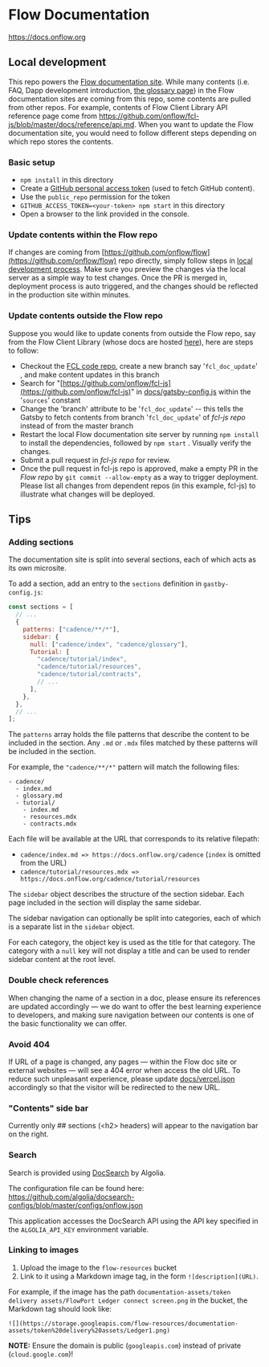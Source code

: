 # Flow Documentation

https://docs.onflow.org

## Local development
This repo powers the [Flow documentation site](https://docs.onflow.org). While many contents (i.e. FAQ, Dapp development introduction, [the glossary page](./content/intro/glossary.md)) in the Flow documentation sites are coming from this repo, some contents are pulled from other repos. For example, contents of Flow Client Library API reference page come from https://github.com/onflow/fcl-js/blob/master/docs/reference/api.md. When you want to update the Flow documentation site, you would need to follow different steps depending on which repo stores the contents.

### Basic setup
- `npm install` in this directory
- Create a [GitHub personal access token](https://docs.github.com/en/github/authenticating-to-github/creating-a-personal-access-token) (used to fetch GitHub content).
- Use the `public_repo` permission for the token
- `GITHUB_ACCESS_TOKEN=<your-token> npm start` in this directory
- Open a browser to the link provided in the console.

### Update contents within the Flow repo

If changes are coming from [https://github.com/onflow/flow](https://github.com/onflow/flow) repo directly, simply follow steps in [local development process](https://github.com/onflow/flow/tree/master/docs). Make sure you preview the changes via the local server as a simple way to test changes. Once the PR is merged in, deployment process is auto triggered, and the changes should be reflected in the production site within minutes. 

### Update contents outside the Flow repo

Suppose you would like to update conents from outside the Flow repo, say from the Flow Client Library (whose docs are hosted [here](https://github.com/onflow/fcl-js/tree/master/docs)), here are steps to follow:

- Checkout the [FCL code repo](https://github.com/onflow/fcl-js/), create a new branch say '`fcl_doc_update`' , and make content updates in this branch
- Search for "[https://github.com/onflow/fcl-js](https://github.com/onflow/fcl-js)" in  [docs/gatsby-config.js](https://github.com/onflow/flow/blob/master/docs/gatsby-config.js) within the '`sources`' constant
- Change the 'branch' attribute to be '`fcl_doc_update`' -- this tells the Gatsby to fetch contents from branch '`fcl_doc_update`' of *fcl-js repo* instead of from the master branch
- Restart the local Flow documentation site server by running `npm install` to install the dependencies, followed by `npm start` . Visually verify the changes.
- Submit a pull request in *fcl-js repo* for review.
- Once the pull request in fcl-js repo is approved, make a empty PR in the *Flow repo* by `git commit --allow-empty` as a way to trigger deployment. Please list all changes from dependent repos (in this example, fcl-js) to illustrate what changes will be deployed.

## Tips
### Adding sections

The documentation site is split into several sections,
each of which acts as its own microsite.

To add a section, add an entry to the `sections` definition in `gastby-config.js`:

```js
const sections = [
  // ...
  {
    patterns: ["cadence/**/*"],
    sidebar: {
      null: ["cadence/index", "cadence/glossary"],
      Tutorial: [
        "cadence/tutorial/index",
        "cadence/tutorial/resources",
        "cadence/tutorial/contracts",
        // ...
      ],
    },
  },
  // ...
];
```

The `patterns` array holds the file patterns that describe the content
to be included in the section. Any `.md` or `.mdx` files matched by these
patterns will be included in the section.

For example, the `"cadence/**/*"` pattern will match the following files:

```
- cadence/
  - index.md
  - glossary.md
  - tutorial/
    - index.md
    - resources.mdx
    - contracts.mdx
```

Each file will be available at the URL that corresponds to its relative filepath:

- `cadence/index.md => https://docs.onflow.org/cadence` (`index` is omitted from the URL)
- `cadence/tutorial/resources.mdx => https://docs.onflow.org/cadence/tutorial/resources`

The `sidebar` object describes the structure of the section sidebar.
Each page included in the section will display the same sidebar.

The sidebar navigation can optionally be split into categories,
each of which is a separate list in the `sidebar` object.

For each category, the object key is used as the title for that category.
The category with a `null` key will not display a title and can be used to
render sidebar content at the root level.

### Double check references
When changing the name of a section in a doc, please ensure its references are updated accordingly — we do want to offer the best learning experience to developers, and making sure navigation between our contents is one of the basic functionality we can offer.

### Avoid 404
If URL of a page is changed, any pages — within the Flow doc site or external websites — will see a 404 error when access the old URL. To reduce such unpleasant experience, please update [docs/vercel.json](https://github.com/onflow/flow/blob/master/docs/vercel.json) accordingly so that the visitor will be redirected to the new URL.

### "Contents" side bar
Currently only ## sections (\<h2\> headers) will appear to the navigation bar on the right. 


### Search

Search is provided using [DocSearch](https://docsearch.algolia.com/) by Algolia.

The configuration file can be found here:
https://github.com/algolia/docsearch-configs/blob/master/configs/onflow.json

This application accesses the DocSearch API using the API key specified in the `ALGOLIA_API_KEY`
environment variable.

### Linking to images

1. Upload the image to the `flow-resources` bucket
2. Link to it using a Markdown image tag, in the form `![description](URL)`.

  For example, if the image has the path `documentation-assets/token delivery assets/FlowPort Ledger connect screen.png` in the bucket,
  the Markdown tag should look like:

  `![](https://storage.googleapis.com/flow-resources/documentation-assets/token%20delivery%20assets/Ledger1.png)`

  **NOTE:** Ensure the domain is public (`googleapis.com`) instead of private (`cloud.google.com`)!
